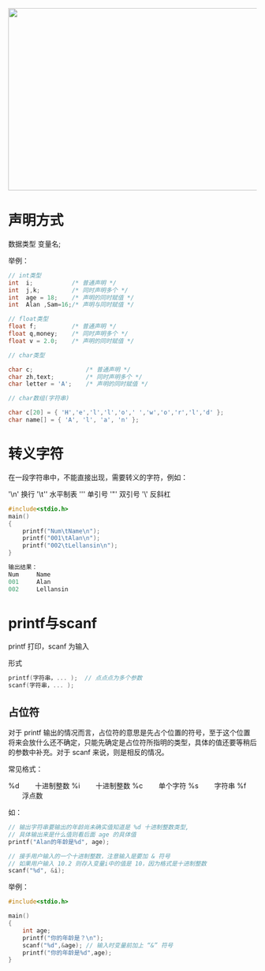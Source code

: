 <img class="alignnone" title="第2讲 数值、字符与字符串" src="http://pic002.cnblogs.com/images/2012/401241/2012101700414410.jpg" alt="" width="515" height="370" />

<h1>声明方式</h1>
数据类型 变量名;

举例：


```cpp
// int类型
int  i;           /* 普通声明 */
int  j,k;         /* 同时声明多个 */
int  age = 18;    /* 声明的同时赋值 */
int  Alan ,Sam=16;/* 声明与同时赋值 */

// float类型
float f;          /* 普通声明 */
float q,money;    /* 同时声明多个 */
float v = 2.0;    /* 声明的同时赋值 */

// char类型

char c;               /* 普通声明 */
char zh,text;         /* 同时声明多个 */
char letter = 'A';    /* 声明的同时赋值 */

// char数组(字符串)

char c[20] = { 'H','e','l','l','o',' ','w','o','r','l','d' };
char name[] = { 'A', 'l', 'a', 'n' };
```

<h1>转义字符</h1>

在一段字符串中，不能直接出现，需要转义的字符，例如：

'\n' 换行
'\t'' 水平制表
'\'' 单引号
'\"' 双引号
'\\' 反斜杠


```cpp
#include<stdio.h>
main()
{
    printf("Num\tName\n");
    printf("001\tAlan\n");
    printf("002\tLellansin\n");
}
```


```cpp
输出结果：
Num　　　Name
001　　　Alan
002　　　Lellansin
```

<h1>printf与scanf</h1>

printf 打印，scanf 为输入

形式

```cpp
printf(字符串，... );  // 点点点为多个参数
scanf(字符串，... );
```

<h2>占位符</h2>

对于 printf 输出的情况而言，占位符的意思是先占个位置的符号，至于这个位置将来会放什么还不确定，只能先确定是占位符所指明的类型，具体的值还要等稍后的参数中补充。对于 scanf 来说，则是相反的情况。

常见格式：

%d 　　十进制整数
%i 　　十进制整数
%c 　　单个字符
%s 　　字符串
%f 　　浮点数

如：


```cpp
// 输出字符串要输出的年龄尚未确实值知道是 %d 十进制整数类型, 
// 具体输出来是什么值则看后面 age 的具体值
printf("Alan的年龄是%d", age); 

// 接手用户输入的一个十进制整数，注意输入是要加 & 符号
// 如果用户输入 10.2 则存入变量i中的值是 10，因为格式是十进制整数
scanf("%d", &i);

```

举例：


```cpp
#include<stdio.h>

main()
{
    int age;
    printf("你的年龄是？\n");
    scanf("%d",&age); // 输入时变量前加上 “&” 符号
    printf("你的年龄是%d",age);
}
```

